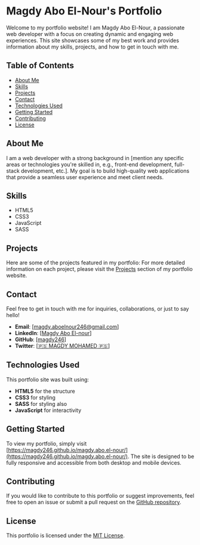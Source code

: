 # Magdy Abo El-Nour's Portfolio

Welcome to my portfolio website! I am Magdy Abo El-Nour, a passionate web developer with a focus on creating dynamic and engaging web experiences. This site showcases some of my best work and provides information about my skills, projects, and how to get in touch with me.

## Table of Contents

- [About Me](#about-me)
- [Skills](#skills)
- [Projects](#projects)
- [Contact](#contact)
- [Technologies Used](#technologies-used)
- [Getting Started](#getting-started)
- [Contributing](#contributing)
- [License](#license)

## About Me

I am a web developer with a strong background in [mention any specific areas or technologies you're skilled in, e.g., front-end development, full-stack development, etc.]. My goal is to build high-quality web applications that provide a seamless user experience and meet client needs.

## Skills

- HTML5
- CSS3
- JavaScript
- SASS

## Projects

Here are some of the projects featured in my portfolio:
For more detailed information on each project, please visit the [Projects](#projects) section of my portfolio website.

## Contact

Feel free to get in touch with me for inquiries, collaborations, or just to say hello!

- **Email**: [magdy.aboelnour246@gmail.com]
- **LinkedIn**: [[Magdy Abo El-nour](https://www.linkedin.com/in/magdy-abo-elnour-851741290?utm_source=share&utm_campaign=share_via&utm_content=profile&utm_medium=android_app)]
- **GitHub**: [[magdy246](https://github.com/magdy246)]
- **Twitter**: [[🇵🇸 MAGDY MOHAMED 🇵🇸](https://x.com/MagdyMm246344?t=QYJY2dCKOdbD2oyQRYu6ig&s=09)]

## Technologies Used

This portfolio site was built using:

- **HTML5** for the structure
- **CSS3** for styling
- **SASS** for styling also
- **JavaScript** for interactivity

## Getting Started

To view my portfolio, simply visit [https://magdy246.github.io/magdy.abo.el-nour/](https://magdy246.github.io/magdy.abo.el-nour/). The site is designed to be fully responsive and accessible from both desktop and mobile devices.

## Contributing

If you would like to contribute to this portfolio or suggest improvements, feel free to open an issue or submit a pull request on the [GitHub repository](https://github.com/magdy246/magdy.abo.el-nour).

## License

This portfolio is licensed under the [MIT License](LICENSE).
